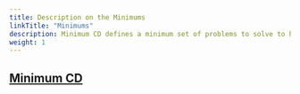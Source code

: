 ```yaml
---
title: Description on the Minimums
linkTitle: "Minimums"
description: Minimum CD defines a minimum set of problems to solve to help teams achieve the benefits of continuous delivery. By implementing these essential practices, an organization can improve both the quality of the work environment and the outcomes of software development.
weight: 1
---
```


## [Minimum CD](/)
